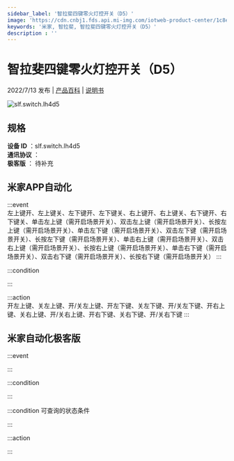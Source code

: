 ```yaml
---
sidebar_label: '智拉斐四键零火灯控开关（D5）'
image: 'https://cdn.cnbj1.fds.api.mi-img.com/iotweb-product-center/1c8ed8c81d4d68a4d0a02ab6bbc72e65_1652687981595.png?GalaxyAccessKeyId=AKVGLQWBOVIRQ3XLEW&Expires=9223372036854775807&Signature=S8VMrhwrlq3r63c1rSVTzB4yNEo='
keywords: '米家, 智拉斐, 智拉斐四键零火灯控开关（D5）'
description : ''
---
```

# 智拉斐四键零火灯控开关（D5）

2022/7/13 发布 | [产品百科](https://home.mi.com/webapp/content/baike/product/index.html?model=slf.switch.lh4d5/) | [说明书](https://home.mi.com/views/introduction.html?model=slf.switch.lh4d5&region=cn)

![slf.switch.lh4d5](https://cdn.cnbj1.fds.api.mi-img.com/iotweb-product-center/1c8ed8c81d4d68a4d0a02ab6bbc72e65_1652687981595.png?GalaxyAccessKeyId=AKVGLQWBOVIRQ3XLEW&Expires=9223372036854775807&Signature=S8VMrhwrlq3r63c1rSVTzB4yNEo=)

## 规格  
> 
**设备 ID** ：slf.switch.lh4d5  
**通讯协议** ：  
**极客版**  ： 待补充 


## 米家APP自动化  

:::event  
左上键开、左上键关、左下键开、左下键关、右上键开、右上键关、右下键开、右下键关、单击左上键（需开启场景开关）、双击左上键（需开启场景开关）、长按左上键（需开启场景开关）、单击左下键（需开启场景开关）、双击左下键（需开启场景开关）、长按左下键（需开启场景开关）、单击右上键（需开启场景开关）、双击右上键（需开启场景开关）、长按右上键（需开启场景开关）、单击右下键（需开启场景开关）、双击右下键（需开启场景开关）、长按右下键（需开启场景开关）
:::

:::condition  

:::

:::action   
开左上键、关左上键、开/关左上键、开左下键、关左下键、开/关左下键、开右上键、关右上键、开/关右上键、开右下键、关右下键、开/关右下键
:::

## 米家自动化极客版  

:::event  

:::

:::condition  

:::

:::condition 可查询的状态条件  

:::

:::action  

:::

        
